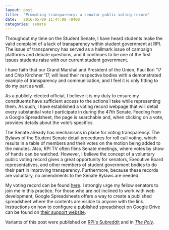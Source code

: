 ```yaml
---
layout: post
title:  "Promoting transparency: a senator public voting record"
date:   2016-05-09 11:47:00 -0400
categories: senate
---
```


Throughout my time on the Student Senate, I have heard students make the valid
complaint of a lack of transparency within student government at RPI. The issue
of transparency has served as a hallmark issue of campaign platforms and debate
questions, and it continues to be one of the first issues students raise with
our current student government.

I have faith that our Grand Marshal and President of the Union, Paul Ilori ’17
and Chip Kirchner ’17, will lead their respective bodies with a demonstrated
example of transparency and communication, and I feel it is only fitting to do
my part as well.

As a publicly-elected official, I believe it is my duty to ensure my
constituents have sufficient access to the actions I take while representing
them. As such, I have established a voting record webpage that will detail
every substantial vote I participate in during the 47th Senate. Feeding from a
Google Spreadsheet, the page is searchable and, when clicking on a vote,
provides details about the vote’s specifics.

The Senate already has mechanisms in place for voting transparency. The Bylaws
of the Student Senate detail procedures for roll call voting, which results in
a table of members and their votes on the motion being added to the minutes.
Also, RPI TV often films Senate meetings, where votes by show of hands can be
watched. However, I believe the concept of a voluntary public voting record
gives a great opportunity for senators, Executive Board representatives, and
other members of student government bodies to do their part in improving
transparency. Furthermore, because these records are voluntary, no amendments
to the Senate Bylaws are needed.

My voting record can be found [here][record]. I strongly urge my fellow
senators to join me in this practice. For those who are not inclined to work
with web development, Google Spreadsheets offers a way to create a published
spreadsheet where the contents are visible to anyone with the link.
Instructions on how to configure a published spreadsheet on Google Drive can be
found on [their support website][googlehelp].

Variants of this post were published on [RPI's Subreddit][rpisubreddit] and in
[*The Poly*][polyarticle].


[record]: http://etz.io/votingrecord  "Justin Etzine Voting Record"
[googlehelp]: https://support.google.com/drive/answer/2494822?hl=en  "Google Drive Support"
[rpisubreddit]: http://reddit.com/r/rpi  "/r/RPI"
[polyarticle]: http://poly.rpi.edu/2016/05/04/pushing_for_transparency_for_student_government/  "Pushing for transparency for student government"
